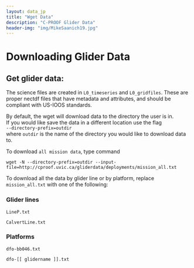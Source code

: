 ```yaml
---
layout: data_jp
title: "Wget Data"
description: "C-PROOF Glider Data"
header-img: "img/MikeSaanich19.jpg"
---
```


<script>
//https://stackoverflow.com/questions/45615998/on-click-copy-to-clipboard/45616055
function copyToClipboard(element) {
  var $temp = $("<input>");
  $("body").append($temp);
  $temp.val($(element).text()).select();
  document.execCommand("copy");
  $temp.remove();
}
</script>

<style>
/*https://stackoverflow.com/questions/7117073/add-a-tooltip-to-a-div*/
[data-tooltip]:before {
    content: attr(data-tooltip);
    position: absolute;
    opacity: 0;
    
    /* customizable */
    transition: 0.2s;
    padding: 10px;
    color: #FFFFFF;
    border-radius: 5px;
    box-shadow: 2px 2px 1px silver;  
    font-size: 12px;
    line-height: 16px;
}
[data-tooltip]:hover:before {
    opacity: 1;
    /* customizable */
    background: #979BA0;
    margin-top: -35px;
  /*  margin-left: 60px;*/
}

[data-tooltip]:not([data-tooltip-persistent]):before {
    pointer-events: none;
}

</style>

# Downloading Glider Data

## Get glider data:

The science files are created in `L0_timeseries` and `L0_gridfiles`. These are proper nectdf files that have metadata and attributes, and should be compliant with US-IOOS standards.

By default, the wget will download data to the directory the user is in. \
If you would like save the data in a different location use the flag  \
`--directory-prefix=outdir`  \
 where `outdir` is the name of the directory you would like to download data to. 

To download `all mission data`, type command

<div data-tooltip="Click to copy" class="language-plaintext highlighter-rouge "><div class="highlight"><pre class="highlight"><code id="copy4" onclick="copyToClipboard('#copy4')">wget -N --directory-prefix=outdir --input-file=http://cproof.uvic.ca/gliderdata/deployments/mission_all.txt
</code></pre></div></div>

To download all the data by glider line or by platform, replace `mission_all.txt` with one of the following:

### Glider lines

`LineP.txt`

`CalvertLine.txt`

### Platforms 

`dfo-bb046.txt`

`dfo-[[ glidername ]].txt`



